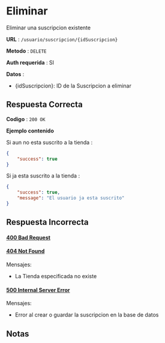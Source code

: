 # Eliminar

Eliminar una suscripcion existente

**URL** : `/usuario/suscripcion/{idSuscripcion}`

**Metodo** : `DELETE`

**Auth requerida** : SI

**Datos** :

* {idSuscripcion}: ID de la Suscripcion a eliminar

## Respuesta Correcta

**Codigo** : `200 OK`

**Ejemplo contenido**

Si aun no esta suscrito a la tienda :
```json
{
    "success": true
}
```

Si ja esta suscrito a la tienda :
```json
{
    "success": true,
    "message": "El usuario ja esta suscrito"
}
```


## Respuesta Incorrecta

#### [400 Bad Request](../General/Errores.md#400-bad-request)

#### [404 Not Found](../General/Errores.md#404-not-found)
Mensajes:
* La Tienda especificada no existe

#### [500 Internal Server Error](../General/Errores.md#500-internal-server-error)
Mensajes:
* Error al crear o guardar la suscripcion en la base de datos

## Notas
